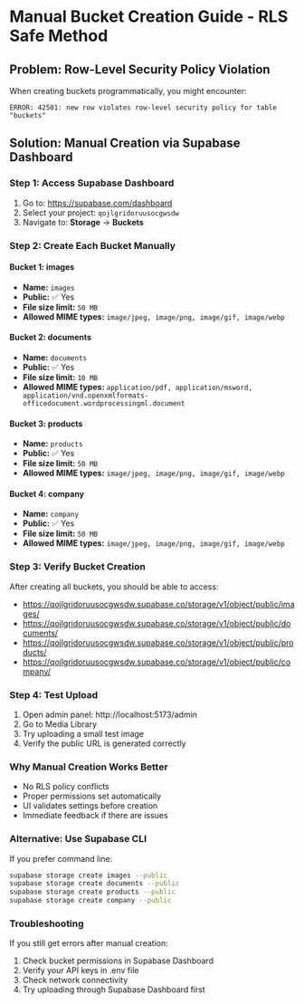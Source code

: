 # Manual Bucket Creation Guide - RLS Safe Method

## Problem: Row-Level Security Policy Violation
When creating buckets programmatically, you might encounter:
```
ERROR: 42501: new row violates row-level security policy for table "buckets"
```

## Solution: Manual Creation via Supabase Dashboard

### Step 1: Access Supabase Dashboard
1. Go to: https://supabase.com/dashboard
2. Select your project: `qojlgridoruusocgwsdw`
3. Navigate to: **Storage** → **Buckets**

### Step 2: Create Each Bucket Manually

#### Bucket 1: images
- **Name:** `images`
- **Public:** ✅ Yes
- **File size limit:** `50 MB`
- **Allowed MIME types:** `image/jpeg, image/png, image/gif, image/webp`

#### Bucket 2: documents
- **Name:** `documents`
- **Public:** ✅ Yes
- **File size limit:** `10 MB`
- **Allowed MIME types:** `application/pdf, application/msword, application/vnd.openxmlformats-officedocument.wordprocessingml.document`

#### Bucket 3: products
- **Name:** `products`
- **Public:** ✅ Yes
- **File size limit:** `50 MB`
- **Allowed MIME types:** `image/jpeg, image/png, image/gif, image/webp`

#### Bucket 4: company
- **Name:** `company`
- **Public:** ✅ Yes
- **File size limit:** `50 MB`
- **Allowed MIME types:** `image/jpeg, image/png, image/gif, image/webp`

### Step 3: Verify Bucket Creation
After creating all buckets, you should be able to access:
- https://qojlgridoruusocgwsdw.supabase.co/storage/v1/object/public/images/
- https://qojlgridoruusocgwsdw.supabase.co/storage/v1/object/public/documents/
- https://qojlgridoruusocgwsdw.supabase.co/storage/v1/object/public/products/
- https://qojlgridoruusocgwsdw.supabase.co/storage/v1/object/public/company/

### Step 4: Test Upload
1. Open admin panel: http://localhost:5173/admin
2. Go to Media Library
3. Try uploading a small test image
4. Verify the public URL is generated correctly

### Why Manual Creation Works Better
- No RLS policy conflicts
- Proper permissions set automatically
- UI validates settings before creation
- Immediate feedback if there are issues

### Alternative: Use Supabase CLI
If you prefer command line:
```bash
supabase storage create images --public
supabase storage create documents --public
supabase storage create products --public
supabase storage create company --public
```

### Troubleshooting
If you still get errors after manual creation:
1. Check bucket permissions in Supabase Dashboard
2. Verify your API keys in .env file
3. Check network connectivity
4. Try uploading through Supabase Dashboard first
